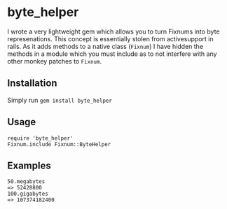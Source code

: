 # byte_helper

I wrote a very lightweight gem which allows you to turn Fixnums into byte represenations. This concept is essentially stolen from activesupport in rails. As it adds methods to a native class (```Fixnum```) I have hidden the methods in a module which you must include as to not interfere with any other monkey patches to ```Fixnum```.

## Installation
Simply run ```gem install byte_helper```

## Usage
```
require 'byte_helper'
Fixnum.include Fixnum::ByteHelper
```

## Examples
```
50.megabytes
=> 52428800
100.gigabytes
=> 107374182400
```
